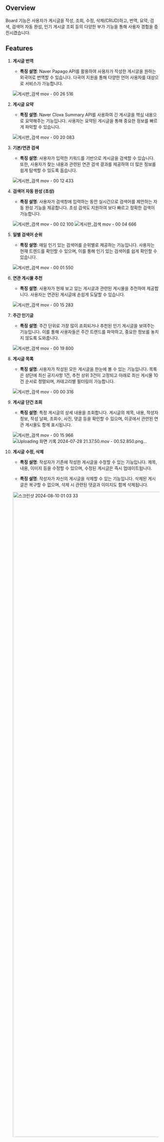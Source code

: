 ## Overview
Board 기능은 사용자가 게시글을 작성, 조회, 수정, 삭제(CRUD)하고,
번역, 요약, 검색, 검색어 자동 완성, 인기 게시글 조회 등의 다양한 부가 기능을 통해 사용자 경험을 증진시켰습니다. 

## Features

1. **게시글 번역**
   - **특징 설명**: Naver Papago API를 활용하여 사용자가 작성한 게시글을 원하는 외국어로 번역할 수 있습니다. 다국어 지원을 통해 다양한 언어 사용자를 대상으로 서비스가 가능합니다.
   
   ![게시판_검색 mov - 00 26 516](https://github.com/user-attachments/assets/e1ac61c1-831d-428c-8726-a8d15b1d54ee)

2. **게시글 요약**
   - **특징 설명**: Naver Clova Summary API를 사용하여 긴 게시글을 핵심 내용으로 요약해주는 기능입니다. 사용자는 요약된 게시글을 통해 중요한 정보를 빠르게 파악할 수 있습니다.
   
   ![게시판_검색 mov - 00 20 083](https://github.com/user-attachments/assets/a55d4b3a-acf6-42dd-8d0c-ac4d6b9b05f0)

3. **기본/연관 검색**
   - **특징 설명**: 사용자가 입력한 키워드를 기반으로 게시글을 검색할 수 있습니다. 또한, 사용자가 찾는 내용과 관련된 연관 검색 결과를 제공하여 더 많은 정보를 쉽게 탐색할 수 있도록 돕습니다.
   
   ![게시판_검색 mov - 00 12 433](https://github.com/user-attachments/assets/edda4f10-d082-4fc7-91a7-734a305457c8)

4. **검색어 자동 완성 (초성)**
   - **특징 설명**: 사용자가 검색창에 입력하는 동안 실시간으로 검색어를 제안하는 자동 완성 기능을 제공합니다. 초성 검색도 지원하여 보다 빠르고 정확한 검색이 가능합니다.
   
   ![게시판_검색 mov - 00 02 100](https://github.com/user-attachments/assets/e0ff74a3-402d-4156-aa38-f9aea14099ff)
   ![게시판_검색 mov - 00 04 666](https://github.com/user-attachments/assets/e52ecdaf-7bd6-4949-a5a3-7cd0e6c82686)

5. **일별 검색어 순위**
   - **특징 설명**: 매일 인기 있는 검색어를 순위별로 제공하는 기능입니다. 사용자는 현재 트렌드를 확인할 수 있으며, 이를 통해 인기 있는 검색어를 쉽게 확인할 수 있습니다.
   
   ![게시판_검색 mov - 00 01 550](https://github.com/user-attachments/assets/0ee5b6e6-8ce7-44ae-b511-7c46a1a934a3)

6. **연관 게시물 추천**
   - **특징 설명**: 사용자가 현재 보고 있는 게시글과 관련된 게시물을 추천하여 제공합니다. 사용자는 연관된 게시글에 손쉽게 도달할 수 있습니다.
   
   ![게시판_검색 mov - 00 15 283](https://github.com/user-attachments/assets/0cc8c463-0644-4ddb-a2e8-53a405de66d7)

7. **주간 인기글**
   - **특징 설명**: 주간 단위로 가장 많이 조회되거나 추천된 인기 게시글을 보여주는 기능입니다. 이를 통해 사용자들은 주간 트렌드를 파악하고, 중요한 정보를 놓치지 않도록 도와줍니다.
   
   ![게시판_검색 mov - 00 19 800](https://github.com/user-attachments/assets/5867056b-412e-4303-b59c-e45429f5f8de)

8. **게시글 목록**
   - **특징 설명**: 사용자가 작성된 모든 게시글을 한눈에 볼 수 있는 기능입니다. 목록은 상단에 최신 공지사항 1건, 추천 상위 3건이 고정되고 아래로 최신 게시물 10건 순서로 정렬되며, 카테고리별 필터링이 가능합니다.
   
   ![게시판_검색 mov - 00 00 316](https://github.com/user-attachments/assets/6dc8b1e0-e781-4638-bf23-a39f4d223098)

9. **게시글 단건 조회**
   - **특징 설명**: 특정 게시글의 상세 내용을 조회합니다. 게시글의 제목, 내용, 작성자 정보, 작성 날짜, 조회수, 사진, 댓글 등을 확인할 수 있으며, 이곳에서 관련된 연관 게시물도 함께 표시됩니다.
   
   ![게시판_검색 mov - 00 15 966](https://github.com/user-attachments/assets/ede96369-ce0b-4048-b228-95239726c794)
   ![Uploading 화면 기록 2024-07-28 21.37.50.mov - 00.52.850.png…]()


11. **게시글 수정, 삭제**
    - **특징 설명**: 작성자가 기존에 작성한 게시글을 수정할 수 있는 기능입니다. 제목, 내용, 이미지 등을 수정할 수 있으며, 수정된 게시글은 즉시 업데이트됩니다.
    
    - **특징 설명**: 작성자가 자신의 게시글을 삭제할 수 있는 기능입니다. 삭제된 게시글은 복구할 수 없으며, 삭제 시 관련된 댓글과 이미지도 함께 삭제됩니다.
    
    <img width="2110" alt="스크린샷 2024-08-10 01 03 33" src="https://github.com/user-attachments/assets/98b22874-6d39-4dd4-bf4e-d0162b02d0ab">
